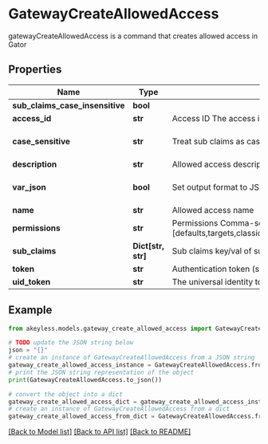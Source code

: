 # GatewayCreateAllowedAccess

gatewayCreateAllowedAccess is a command that creates allowed access in Gator

## Properties

Name | Type | Description | Notes
------------ | ------------- | ------------- | -------------
**sub_claims_case_insensitive** | **bool** |  | [optional] 
**access_id** | **str** | Access ID The access id to be attached to this allowed access. Auth method with this access id should already exist. | 
**case_sensitive** | **str** | Treat sub claims as case-sensitive [true/false] | [optional] [default to 'true']
**description** | **str** | Allowed access description | [optional] 
**var_json** | **bool** | Set output format to JSON | [optional] [default to False]
**name** | **str** | Allowed access name | 
**permissions** | **str** | Permissions  Comma-seperated list of permissions for this allowed access. Available permissions: [defaults,targets,classic_keys,automatic_migration,ldap_auth,dynamic_secret,k8s_auth,log_forwarding,zero_knowledge_encryption,rotated_secret,caching,event_forwarding,admin,kmip,general] | [optional] 
**sub_claims** | **Dict[str, str]** | Sub claims key/val of sub claims, e.g group&#x3D;admins,developers | [optional] 
**token** | **str** | Authentication token (see &#x60;/auth&#x60; and &#x60;/configure&#x60;) | [optional] 
**uid_token** | **str** | The universal identity token, Required only for universal_identity authentication | [optional] 

## Example

```python
from akeyless.models.gateway_create_allowed_access import GatewayCreateAllowedAccess

# TODO update the JSON string below
json = "{}"
# create an instance of GatewayCreateAllowedAccess from a JSON string
gateway_create_allowed_access_instance = GatewayCreateAllowedAccess.from_json(json)
# print the JSON string representation of the object
print(GatewayCreateAllowedAccess.to_json())

# convert the object into a dict
gateway_create_allowed_access_dict = gateway_create_allowed_access_instance.to_dict()
# create an instance of GatewayCreateAllowedAccess from a dict
gateway_create_allowed_access_from_dict = GatewayCreateAllowedAccess.from_dict(gateway_create_allowed_access_dict)
```
[[Back to Model list]](../README.md#documentation-for-models) [[Back to API list]](../README.md#documentation-for-api-endpoints) [[Back to README]](../README.md)


